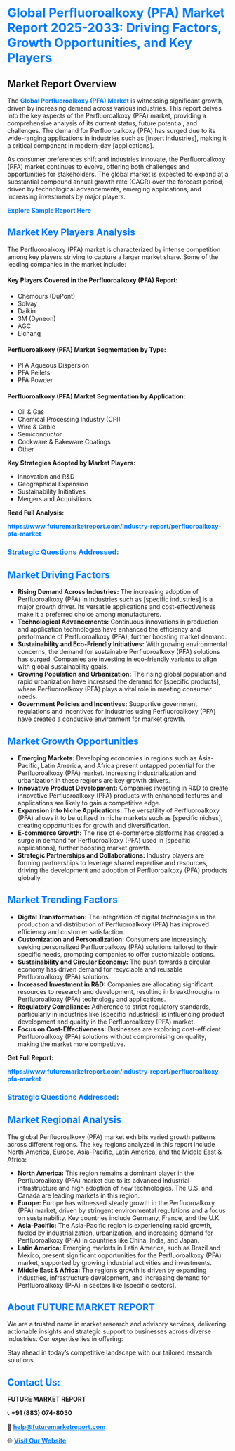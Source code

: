 <h1 style="color: #007BFF;">Global Perfluoroalkoxy (PFA) Market Report 2025-2033: Driving Factors, Growth Opportunities, and Key Players</h1>

<section id="overview">
<h2>Market Report Overview</h2>
<p>The <a href="https://www.futuremarketreport.com/industry-report/perfluoroalkoxy-pfa-market" style="color: #007BFF; text-decoration: none;"><strong>Global Perfluoroalkoxy (PFA) Market</strong></a> is witnessing significant growth, driven by increasing demand across various industries. This report delves into the key aspects of the Perfluoroalkoxy (PFA) market, providing a comprehensive analysis of its current status, future potential, and challenges. The demand for Perfluoroalkoxy (PFA) has surged due to its wide-ranging applications in industries such as [insert industries], making it a critical component in modern-day [applications].</p>
<p>As consumer preferences shift and industries innovate, the Perfluoroalkoxy (PFA) market continues to evolve, offering both challenges and opportunities for stakeholders. The global market is expected to expand at a substantial compound annual growth rate (CAGR) over the forecast period, driven by technological advancements, emerging applications, and increasing investments by major players.</p>
</section>

<section id="overview">
<p><a href="https://www.futuremarketreport.com/request-sample/reportId=85906" style="color: #007BFF; text-decoration: none;"><strong>Explore Sample Report Here</strong></a></p>
</section>

<section id="key-players">
<h2 style="color: #007BFF;">Market Key Players Analysis</h2>
<p>The Perfluoroalkoxy (PFA) market is characterized by intense competition among key players striving to capture a larger market share. Some of the leading companies in the market include:</p>
<h4>Key Players Covered in the Perfluoroalkoxy (PFA) Report:</h4>
<ul><li>Chemours (DuPont)</li><li>Solvay</li><li>Daikin</li><li>3M (Dyneon)</li><li>AGC</li><li>Lichang</li></ul>
<h4>Perfluoroalkoxy (PFA) Market Segmentation by Type:</h4>
<ul><li>PFA Aqueous Dispersion</li><li>PFA Pellets</li><li>PFA Powder</li></ul>

<h4>Perfluoroalkoxy (PFA) Market Segmentation by Application:</h4>
<ul><li>Oil &amp; Gas</li><li>Chemical Processing Industry (CPI)</li><li>Wire &amp; Cable</li><li>Semiconductor</li><li>Cookware &amp; Bakeware Coatings</li><li>Other</li></ul>
<p><strong>Key Strategies Adopted by Market Players:</strong></p>
<ul>
<li>Innovation and R&D</li>
<li>Geographical Expansion</li>
<li>Sustainability Initiatives</li>
<li>Mergers and Acquisitions</li>
</ul>
</section>

<section>
<p><strong>Read Full Analysis: </strong></p><a href="https://www.futuremarketreport.com/industry-report/perfluoroalkoxy-pfa-market" style="color: #007BFF; text-decoration: none;"><strong>https://www.futuremarketreport.com/industry-report/perfluoroalkoxy-pfa-market</strong></a>
<h3 style="color: #007BFF;">Strategic Questions Addressed:</h3>
</section>

<section id="driving-factors">
<h2 style="color: #007BFF;">Market Driving Factors</h2>
<ul>
<li><strong>Rising Demand Across Industries:</strong> The increasing adoption of Perfluoroalkoxy (PFA) in industries such as [specific industries] is a major growth driver. Its versatile applications and cost-effectiveness make it a preferred choice among manufacturers.</li>
<li><strong>Technological Advancements:</strong> Continuous innovations in production and application technologies have enhanced the efficiency and performance of Perfluoroalkoxy (PFA), further boosting market demand.</li>
<li><strong>Sustainability and Eco-Friendly Initiatives:</strong> With growing environmental concerns, the demand for sustainable Perfluoroalkoxy (PFA) solutions has surged. Companies are investing in eco-friendly variants to align with global sustainability goals.</li>
<li><strong>Growing Population and Urbanization:</strong> The rising global population and rapid urbanization have increased the demand for [specific products], where Perfluoroalkoxy (PFA) plays a vital role in meeting consumer needs.</li>
<li><strong>Government Policies and Incentives:</strong> Supportive government regulations and incentives for industries using Perfluoroalkoxy (PFA) have created a conducive environment for market growth.</li>
</ul>
</section>

<section id="growth-opportunities">
<h2 style="color: #007BFF;">Market Growth Opportunities</h2>
<ul>
<li><strong>Emerging Markets:</strong> Developing economies in regions such as Asia-Pacific, Latin America, and Africa present untapped potential for the Perfluoroalkoxy (PFA) market. Increasing industrialization and urbanization in these regions are key growth drivers.</li>
<li><strong>Innovative Product Development:</strong> Companies investing in R&D to create innovative Perfluoroalkoxy (PFA) products with enhanced features and applications are likely to gain a competitive edge.</li>
<li><strong>Expansion into Niche Applications:</strong> The versatility of Perfluoroalkoxy (PFA) allows it to be utilized in niche markets such as [specific niches], creating opportunities for growth and diversification.</li>
<li><strong>E-commerce Growth:</strong> The rise of e-commerce platforms has created a surge in demand for Perfluoroalkoxy (PFA) used in [specific applications], further boosting market growth.</li>
<li><strong>Strategic Partnerships and Collaborations:</strong> Industry players are forming partnerships to leverage shared expertise and resources, driving the development and adoption of Perfluoroalkoxy (PFA) products globally.</li>
</ul>
</section>

<section id="trending-factors">
<h2 style="color: #007BFF;">Market Trending Factors</h2>
<ul>
<li><strong>Digital Transformation:</strong> The integration of digital technologies in the production and distribution of Perfluoroalkoxy (PFA) has improved efficiency and customer satisfaction.</li>
<li><strong>Customization and Personalization:</strong> Consumers are increasingly seeking personalized Perfluoroalkoxy (PFA) solutions tailored to their specific needs, prompting companies to offer customizable options.</li>
<li><strong>Sustainability and Circular Economy:</strong> The push towards a circular economy has driven demand for recyclable and reusable Perfluoroalkoxy (PFA) solutions.</li>
<li><strong>Increased Investment in R&D:</strong> Companies are allocating significant resources to research and development, resulting in breakthroughs in Perfluoroalkoxy (PFA) technology and applications.</li>
<li><strong>Regulatory Compliance:</strong> Adherence to strict regulatory standards, particularly in industries like [specific industries], is influencing product development and quality in the Perfluoroalkoxy (PFA) market.</li>
<li><strong>Focus on Cost-Effectiveness:</strong> Businesses are exploring cost-efficient Perfluoroalkoxy (PFA) solutions without compromising on quality, making the market more competitive.</li>
</ul>
</section>

<section>
<p><strong>Get Full Report: </strong></p><a href="https://www.futuremarketreport.com/industry-report/perfluoroalkoxy-pfa-market" style="color: #007BFF; text-decoration: none;"><strong>https://www.futuremarketreport.com/industry-report/perfluoroalkoxy-pfa-market</strong></a>
<h3 style="color: #007BFF;">Strategic Questions Addressed:</h3>
</section>


<section id="regional-analysis">
<h2 style="color: #007BFF;">Market Regional Analysis</h2>
<p>The global Perfluoroalkoxy (PFA) market exhibits varied growth patterns across different regions. The key regions analyzed in this report include North America, Europe, Asia-Pacific, Latin America, and the Middle East & Africa:</p>
<ul>
<li><strong>North America:</strong> This region remains a dominant player in the Perfluoroalkoxy (PFA) market due to its advanced industrial infrastructure and high adoption of new technologies. The U.S. and Canada are leading markets in this region.</li>
<li><strong>Europe:</strong> Europe has witnessed steady growth in the Perfluoroalkoxy (PFA) market, driven by stringent environmental regulations and a focus on sustainability. Key countries include Germany, France, and the U.K.</li>
<li><strong>Asia-Pacific:</strong> The Asia-Pacific region is experiencing rapid growth, fueled by industrialization, urbanization, and increasing demand for Perfluoroalkoxy (PFA) in countries like China, India, and Japan.</li>
<li><strong>Latin America:</strong> Emerging markets in Latin America, such as Brazil and Mexico, present significant opportunities for the Perfluoroalkoxy (PFA) market, supported by growing industrial activities and investments.</li>
<li><strong>Middle East & Africa:</strong> The region’s growth is driven by expanding industries, infrastructure development, and increasing demand for Perfluoroalkoxy (PFA) in sectors like [specific sectors].</li>
</ul>
</section>

<footer>
<h2 style="color: #007BFF;">About FUTURE MARKET REPORT</h2>
<p>We are a trusted name in market research and advisory services, delivering actionable insights and strategic support to businesses across diverse industries. Our expertise lies in offering:</p>

<p>Stay ahead in today’s competitive landscape with our tailored research solutions.</p>

<h2 style="color: #007BFF;">Contact Us:</h2>
<p><strong>FUTURE MARKET REPORT</strong></p>
<p>📞 <strong>+91 (883) 074-8030</strong></p>
<p>📧 <strong><a href="mailto:help@futuremarketreport.com" style="color: #007BFF;">help@futuremarketreport.com</a></strong></p>
<p>🌐 <strong><a href="https://www.futuremarketreport.com/" style="color: #007BFF;">Visit Our Website</a></strong></p>
</footer>
